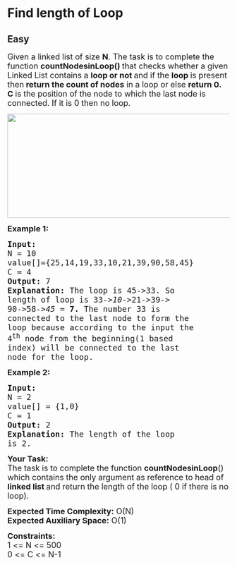# Find length of Loop
## Easy
<div class="problems_problem_content__Xm_eO"><p><span style="font-size:18px">Given a linked list of size <strong>N</strong>. The task is to complete the function&nbsp;<strong>countNodesinLoop()&nbsp;</strong>that checks whether a given Linked List contains a&nbsp;<strong>loop or not&nbsp;</strong>and if the&nbsp;<strong>loop </strong>is present then<strong> return the count of nodes</strong> in a loop or else <strong>return 0. C&nbsp;</strong>is the position of the node to which the last node is connected. If it is 0 then no loop.</span></p>

<p><span style="font-size:18px"><img alt="" src="https://contribute.geeksforgeeks.org/wp-content/uploads/linkedlist.png" style="height:236px; width:512px"> </span></p>

<p><span style="font-size:18px"><strong>Example 1:</strong></span></p>

<pre><span style="font-size:18px"><strong>Input:
</strong>N = 10
value[]={25,14,19,33,10,21,39,90,58,45}
C = 4
<strong>Output: </strong>7<strong>
Explanation: </strong>The loop is 45-&gt;33. So
length of loop is 33-&gt;<em>10</em>-&gt;21-&gt;39-&gt;
90-&gt;58-&gt;<em>45</em> = <strong>7. </strong>The number 33&nbsp;is
connected to the last node to form the
loop because according to the input the
4<sup>th</sup> node from the beginning(1&nbsp;based
index) will be connected to the last
node for the loop.</span>
</pre>

<p><span style="font-size:18px"><strong>Example 2:</strong></span></p>

<pre><span style="font-size:18px"><strong>Input:
</strong>N = 2
value[] = {1,0}
C = 1
<strong>Output: </strong>2<strong>
Explanation: </strong>The length of the loop
is 2.</span></pre>

<p><span style="font-size:18px"><strong>Your Task:</strong><br>
The task is to complete the function <strong>countNodesinLoop</strong>() which contains the only argument as reference to head of<strong> linked list&nbsp;</strong>and return the length of the loop ( 0 if there is no loop).</span></p>

<p><span style="font-size:18px"><strong>Expected Time Complexity:</strong>&nbsp;O(N)<br>
<strong>Expected Auxiliary Space:</strong>&nbsp;O(1)</span></p>

<p><span style="font-size:18px"><strong>Constraints:</strong><br>
1 &lt;= N &lt;= 500<br>
0 &lt;= C &lt;= N-1</span></p>
</div>